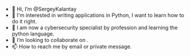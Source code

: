 - 👋 Hi, I’m @SergeyKalantay
- 👀 I'm interested in writing applications in Python, I want to learn how to do it right.
- 🌱 I am now a cybersecurity specialist by profession and learning the python language.
- 💞️ I’m looking to collaborate on .
- 📫 How to reach me by email or private message.

<!---
SergeyRuchkov/SergeyRuchkov is a ✨ special ✨ repository because its `README.md` (this file) appears on your GitHub profile.
You can click the Preview link to take a look at your changes.
--->
